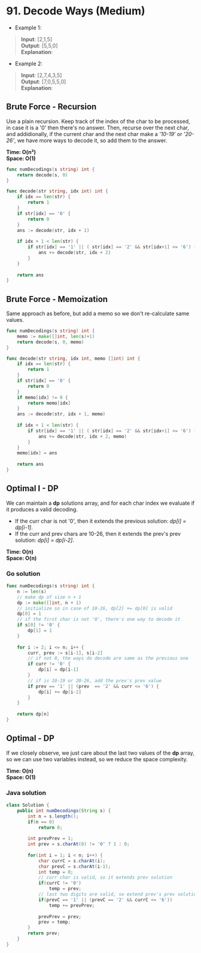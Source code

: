 # 91. Decode Ways (Medium)

- Example 1:
> **Input**: [2,1,5] <br>
> **Output**: [5,5,0] <br>
> **Explanation**:
- Example 2:
> **Input**: [2,7,4,3,5] <br>
> **Output**: [7,0,5,5,0] <br>
> **Explanation**:

## Brute Force - Recursion
Use a plain recursion. Keep track of the index of the char to be processed, in case it is a '0' then
there's no answer. Then, recurse over the next char, and addidionally, if the current char and the
next char make a *'10-19'* or *'20-26'*, we have more ways to decode it, so add them to the answer.

**Time: O(n²) <br> Space: O(1)**

```go
func numDecodings(s string) int {
    return decode(s, 0)
}

func decode(str string, idx int) int {
    if idx == len(str) {
        return 1
    }
    if str[idx] == '0' {
        return 0
    }
    ans := decode(str, idx + 1)
    
    if idx + 1 < len(str) {
        if str[idx] == '1' || ( str[idx] == '2' && str[idx+1] <= '6') {
            ans += decode(str, idx + 2)
        }
    }
    
    return ans
}
```

## Brute Force - Memoization
Same approach as before, but add a memo so we don't re-calculate same values.

```go
func numDecodings(s string) int {
    memo := make([]int, len(s)+1)
    return decode(s, 0, memo)
}

func decode(str string, idx int, memo []int) int {
    if idx == len(str) {
        return 1
    }
    if str[idx] == '0' {
        return 0
    }
    if memo[idx] != 0 {
        return memo[idx]
    }
    ans := decode(str, idx + 1, memo)
    
    if idx + 1 < len(str) {
        if str[idx] == '1' || ( str[idx] == '2' && str[idx+1] <= '6') {
            ans += decode(str, idx + 2, memo)
        }
    }
    memo[idx] = ans
    
    return ans
}
```

## Optimal I - DP
We can maintain a **dp** solutions array, and for each char index we evaluate if it produces a valid
decoding.
- If the curr char is not '0', then it extends the previous solution: *dp[i] = dp[i-1]*.
- If the curr and prev chars are 10-26, then it extends the prev's prev solution: *dp[i] = dp[i-2]*.

**Time: O(n) <br> Space: O(n)**

### Go solution
```go
func numDecodings(s string) int {
    n := len(s)
    // make dp of size n + 1
    dp := make([]int, n + 1)
    // initialize so in case of 10-26, dp[2] += dp[0] is valid
    dp[0] = 1
    // if the first char is not '0', there's one way to decode it
    if s[0] != '0' {
        dp[1] = 1
    }
    
    for i := 2; i <= n; i++ {
        curr, prev := s[i-1], s[i-2]
        // if not 0, the ways do decode are same as the previous one
        if curr != '0' {
            dp[i] = dp[i-1]
        }
        // if is 10-19 or 20-26, add the prev's prev value
        if prev == '1' || (prev  == '2' && curr <= '6') {
            dp[i] += dp[i-2]
        }
    }
    
    return dp[n]
}
```

## Optimal - DP
If we closely observe, we just care about the last two values of the **dp** array, so we can use
two variables instead, so we reduce the space complexity.

**Time: O(n) <br> Space: O(1)**

### Java solution
```java
class Solution {
    public int numDecodings(String s) {
        int n = s.length();
        if(n == 0)
            return 0;
        
        int prevPrev = 1;
        int prev = s.charAt(0) != '0' ? 1 : 0;
        
        for(int i = 1; i < n; i++) {
            char currC = s.charAt(i);
            char prevC = s.charAt(i-1);
            int temp = 0;
            // curr char is valid, so it extends prev solution
            if(currC != '0')
                temp = prev;
            // last two digits are valid, so extend prev's prev solution
            if(prevC == '1' || (prevC == '2' && currC <= '6'))
                temp += prevPrev;
            
            prevPrev = prev;
            prev = temp;
        }
        return prev;
    }
}
```